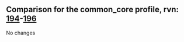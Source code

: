 ## Comparison for the common_core profile, rvn: [194](https://github.com/PRO100KatYT/FortniteProfileRevisions/tree/main/profiles/common_core/194%20common_core.json)-[196](https://github.com/PRO100KatYT/FortniteProfileRevisions/tree/main/profiles/common_core/196%20common_core.json)

No changes
